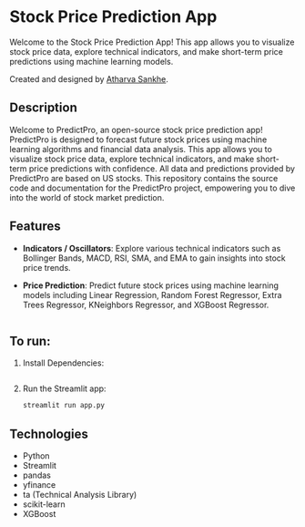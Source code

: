 # Stock Price Prediction App

Welcome to the Stock Price Prediction App! This app allows you to visualize stock price data, explore technical indicators, and make short-term price predictions using machine learning models.

Created and designed by [Atharva Sankhe](https://github.com/simpostor).


## Description

Welcome to PredictPro, an open-source stock price prediction app! PredictPro is designed to forecast future stock prices using machine learning algorithms and financial data analysis. This app allows you to visualize stock price data, explore technical indicators, and make short-term price predictions with confidence. All data and predictions provided by PredictPro are based on US stocks. This repository contains the source code and documentation for the PredictPro project, empowering you to dive into the world of stock market prediction.
## Features

- **Indicators / Oscillators**: Explore various technical indicators such as Bollinger Bands, MACD, RSI, SMA, and EMA to gain insights into stock price trends.

- **Price Prediction**: Predict future stock prices using machine learning models including Linear Regression, Random Forest Regressor, Extra Trees Regressor, KNeighbors Regressor, and XGBoost Regressor.


   ```

## To run:

1. Install Dependencies:
   ```sh
   
   ```
2. Run the Streamlit app:
   ```sh
   streamlit run app.py
   ```


## Technologies

- Python
- Streamlit
- pandas
- yfinance
- ta (Technical Analysis Library)
- scikit-learn
- XGBoost
